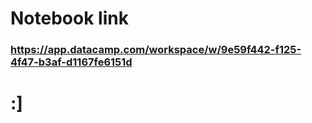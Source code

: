 # Notebook link
### https://app.datacamp.com/workspace/w/9e59f442-f125-4f47-b3af-d1167fe6151d

# :]
